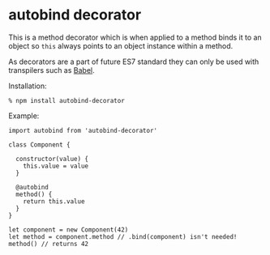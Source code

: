 # autobind decorator

This is a method decorator which is when applied to a method binds it to an
object so `this` always points to an object instance within a method.

As decorators are a part of future ES7 standard they can only be used with
transpilers such as [Babel](http://babeljs.io).

Installation:

    % npm install autobind-decorator

Example:

    import autobind from 'autobind-decorator'

    class Component {

      constructor(value) {
        this.value = value
      }

      @autobind
      method() {
        return this.value
      }
    }

    let component = new Component(42)
    let method = component.method // .bind(component) isn't needed!
    method() // returns 42
